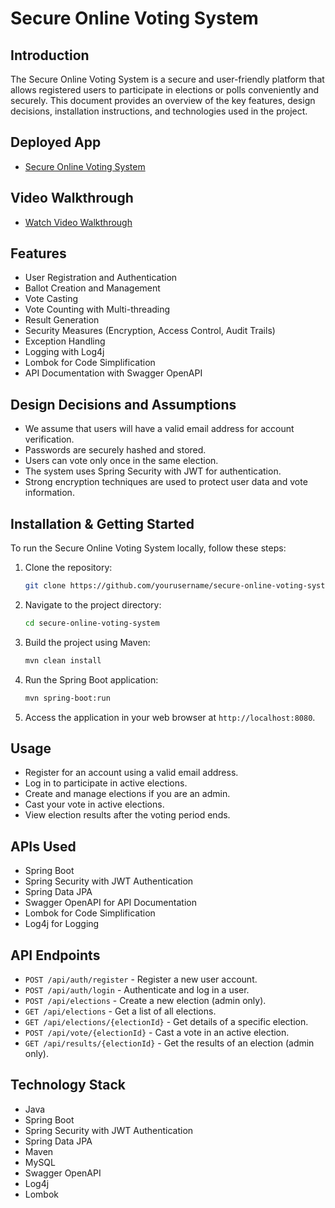 # Secure Online Voting System

## Introduction
The Secure Online Voting System is a secure and user-friendly platform that allows registered users to participate in elections or polls conveniently and securely. This document provides an overview of the key features, design decisions, installation instructions, and technologies used in the project.

## Deployed App
- [Secure Online Voting System](https://example.com)

## Video Walkthrough
- [Watch Video Walkthrough](https://example.com)

## Features
- User Registration and Authentication
- Ballot Creation and Management
- Vote Casting
- Vote Counting with Multi-threading
- Result Generation
- Security Measures (Encryption, Access Control, Audit Trails)
- Exception Handling
- Logging with Log4j
- Lombok for Code Simplification
- API Documentation with Swagger OpenAPI

## Design Decisions and Assumptions
- We assume that users will have a valid email address for account verification.
- Passwords are securely hashed and stored.
- Users can vote only once in the same election.
- The system uses Spring Security with JWT for authentication.
- Strong encryption techniques are used to protect user data and vote information.

## Installation & Getting Started
To run the Secure Online Voting System locally, follow these steps:

1. Clone the repository:
   ```bash
   git clone https://github.com/yourusername/secure-online-voting-system.git
   ```

2. Navigate to the project directory:
   ```bash
   cd secure-online-voting-system
   ```

3. Build the project using Maven:
   ```bash
   mvn clean install
   ```

4. Run the Spring Boot application:
   ```bash
   mvn spring-boot:run
   ```

5. Access the application in your web browser at `http://localhost:8080`.

## Usage
- Register for an account using a valid email address.
- Log in to participate in active elections.
- Create and manage elections if you are an admin.
- Cast your vote in active elections.
- View election results after the voting period ends.

## APIs Used
- Spring Boot
- Spring Security with JWT Authentication
- Spring Data JPA
- Swagger OpenAPI for API Documentation
- Lombok for Code Simplification
- Log4j for Logging

## API Endpoints
- `POST /api/auth/register` - Register a new user account.
- `POST /api/auth/login` - Authenticate and log in a user.
- `POST /api/elections` - Create a new election (admin only).
- `GET /api/elections` - Get a list of all elections.
- `GET /api/elections/{electionId}` - Get details of a specific election.
- `POST /api/vote/{electionId}` - Cast a vote in an active election.
- `GET /api/results/{electionId}` - Get the results of an election (admin only).

## Technology Stack
- Java
- Spring Boot
- Spring Security with JWT Authentication
- Spring Data JPA
- Maven
- MySQL
- Swagger OpenAPI
- Log4j
- Lombok
